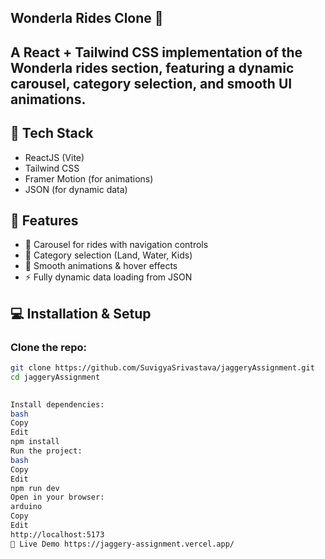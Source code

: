 ## Wonderla Rides Clone 🎢
## A React + Tailwind CSS implementation of the Wonderla rides section, featuring a dynamic carousel, category selection, and smooth UI animations.

## 🚀 Tech Stack
- ReactJS (Vite)
- Tailwind CSS
- Framer Motion (for animations)
- JSON (for dynamic data)

## 📌 Features
- 🎡 Carousel for rides with navigation controls  
- 🔹 Category selection (Land, Water, Kids)  
- 🎨 Smooth animations & hover effects  
- ⚡ Fully dynamic data loading from JSON  

## 💻 Installation & Setup
### Clone the repo:
```bash
git clone https://github.com/SuvigyaSrivastava/jaggeryAssignment.git
cd jaggeryAssignment
  

Install dependencies:
bash
Copy
Edit
npm install
Run the project:
bash
Copy
Edit
npm run dev
Open in your browser:
arduino
Copy
Edit
http://localhost:5173
🚀 Live Demo https://jaggery-assignment.vercel.app/
